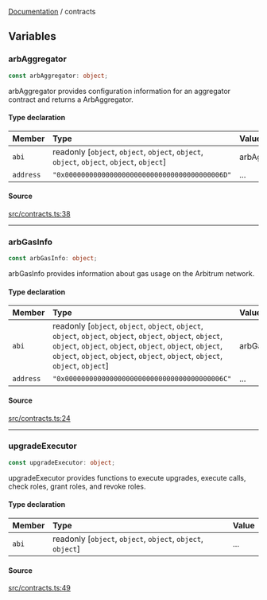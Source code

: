 [Documentation](README.md) / contracts

## Variables

### arbAggregator

```ts
const arbAggregator: object;
```

arbAggregator provides configuration information for an aggregator contract
and returns a ArbAggregator.

#### Type declaration

| Member | Type | Value |
| :------ | :------ | :------ |
| `abi` | readonly [`object`, `object`, `object`, `object`, `object`, `object`, `object`, `object`] | arbAggregatorABI |
| `address` | `"0x000000000000000000000000000000000000006D"` | ... |

#### Source

[src/contracts.ts:38](https://github.com/anegg0/arbitrum-orbit-sdk/blob/763a3f41e7ea001cbb6fe81ac11cc794b4a0f94d/src/contracts.ts#L38)

***

### arbGasInfo

```ts
const arbGasInfo: object;
```

arbGasInfo provides information about gas usage on the Arbitrum network.

#### Type declaration

| Member | Type | Value |
| :------ | :------ | :------ |
| `abi` | readonly [`object`, `object`, `object`, `object`, `object`, `object`, `object`, `object`, `object`, `object`, `object`, `object`, `object`, `object`, `object`, `object`, `object`, `object`, `object`, `object`, `object`, `object`, `object`, `object`] | arbGasInfoABI |
| `address` | `"0x000000000000000000000000000000000000006C"` | ... |

#### Source

[src/contracts.ts:24](https://github.com/anegg0/arbitrum-orbit-sdk/blob/763a3f41e7ea001cbb6fe81ac11cc794b4a0f94d/src/contracts.ts#L24)

***

### upgradeExecutor

```ts
const upgradeExecutor: object;
```

upgradeExecutor provides functions to execute upgrades, execute calls, check
roles, grant roles, and revoke roles.

#### Type declaration

| Member | Type | Value |
| :------ | :------ | :------ |
| `abi` | readonly [`object`, `object`, `object`, `object`, `object`] | ... |

#### Source

[src/contracts.ts:49](https://github.com/anegg0/arbitrum-orbit-sdk/blob/763a3f41e7ea001cbb6fe81ac11cc794b4a0f94d/src/contracts.ts#L49)
